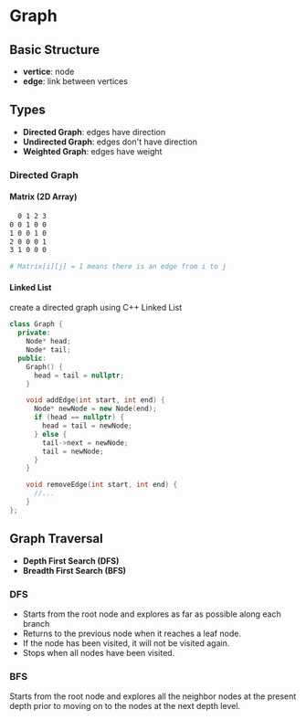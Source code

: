# Graph

## Basic Structure

- **vertice**: node
- **edge**: link between vertices

## Types

- **Directed Graph**: edges have direction
- **Undirected Graph**: edges don't have direction
- **Weighted Graph**: edges have weight

### Directed Graph

#### Matrix (2D Array)

```bash
  0 1 2 3
0 0 1 0 0
1 0 0 1 0
2 0 0 0 1
3 1 0 0 0

# Matrix[i][j] = 1 means there is an edge from i to j
```

#### Linked List

create a directed graph using C++ Linked List

```cpp
class Graph {
  private:
    Node* head;
    Node* tail;
  public:
    Graph() {
      head = tail = nullptr;
    }

    void addEdge(int start, int end) {
      Node* newNode = new Node(end);
      if (head == nullptr) {
        head = tail = newNode;
      } else {
        tail->next = newNode;
        tail = newNode;
      }
    }

    void removeEdge(int start, int end) {
      //...
    }
};
```

## Graph Traversal

- **Depth First Search (DFS)**
- **Breadth First Search (BFS)**

### DFS

- Starts from the root node and explores as far as possible along each branch
- Returns to the previous node when it reaches a leaf node.
- If the node has been visited, it will not be visited again.
- Stops when all nodes have been visited.

### BFS

Starts from the root node and explores all the neighbor nodes at the present depth prior to moving on to the nodes at
the next depth level.

